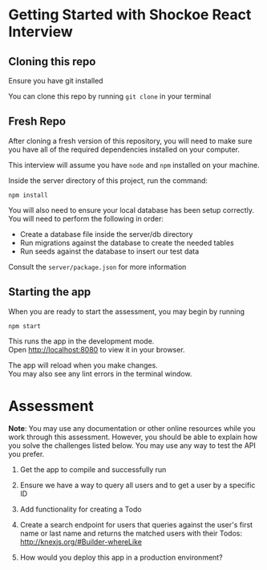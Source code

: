 # Getting Started with Shockoe React Interview

## Cloning this repo

Ensure you have git installed

You can clone this repo by running `git clone` in your terminal

## Fresh Repo

After cloning a fresh version of this repository, you will need to make sure you have all of the required dependencies installed on your computer.

This interview will assume you have `node` and `npm` installed on your machine.

Inside the server directory of this project, run the command:

```
npm install
```

You will also need to ensure your local database has been setup correctly. You will need to perform the following in order:

- Create a database file inside the server/db directory
- Run migrations against the database to create the needed tables
- Run seeds against the database to insert our test data

Consult the `server/package.json` for more information

## Starting the app

When you are ready to start the assessment, you may begin by running

```
npm start
```

This runs the app in the development mode.\
Open [http://localhost:8080](http://localhost:8080) to view it in your browser.

The app will reload when you make changes.\
You may also see any lint errors in the terminal window.

# Assessment

**Note**: You may use any documentation or other online resources while you work through this assessment. However, you should be able to explain how you solve the challenges listed below. You may use any way to test the API you prefer.

1. Get the app to compile and successfully run

2. Ensure we have a way to query all users and to get a user by a specific ID

3. Add functionality for creating a Todo

4. Create a search endpoint for users that queries against the user's first name or last name and returns the matched users with their Todos:
   http://knexjs.org/#Builder-whereLike

5. How would you deploy this app in a production environment?
